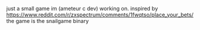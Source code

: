 just a small game im (ameteur c dev) working on.
inspired by https://www.reddit.com/r/zxspectrum/comments/1fwqtso/place_your_bets/
the game is the snailgame binary

